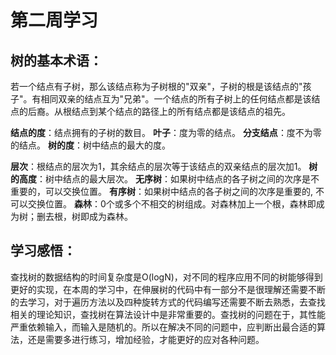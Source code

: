# 第二周学习

## 树的基本术语：

若一个结点有子树，那么该结点称为子树根的"双亲"，子树的根是该结点的"孩子"。有相同双亲的结点互为"兄弟"。一个结点的所有子树上的任何结点都是该结点的后裔。从根结点到某个结点的路径上的所有结点都是该结点的祖先。

**结点的度**：结点拥有的子树的数目。
**叶子**：度为零的结点。
**分支结点**：度不为零的结点。
**树的度**：树中结点的最大的度。

**层次**：根结点的层次为1，其余结点的层次等于该结点的双亲结点的层次加1。
**树的高度**：树中结点的最大层次。
**无序树**：如果树中结点的各子树之间的次序是不重要的，可以交换位置。
**有序树**：如果树中结点的各子树之间的次序是重要的, 不可以交换位置。
**森林**：0个或多个不相交的树组成。对森林加上一个根，森林即成为树；删去根，树即成为森林。

## 学习感悟：

查找树的数据结构的时间复杂度是O(logN)，对不同的程序应用不同的树能够得到更好的实现，在本周的学习中，在伸展树的代码中有一部分不是很理解还需要不断的去学习，对于遍历方法以及四种旋转方式的代码编写还需要不断去熟悉，去查找相关的理论知识，查找树在算法设计中是非常重要的。查找树的问题在于，其性能严重依赖输入，而输入是随机的。所以在解决不同的问题中，应判断出最合适的算法，还是需要多进行练习，增加经验，才能更好的应对各种问题。
